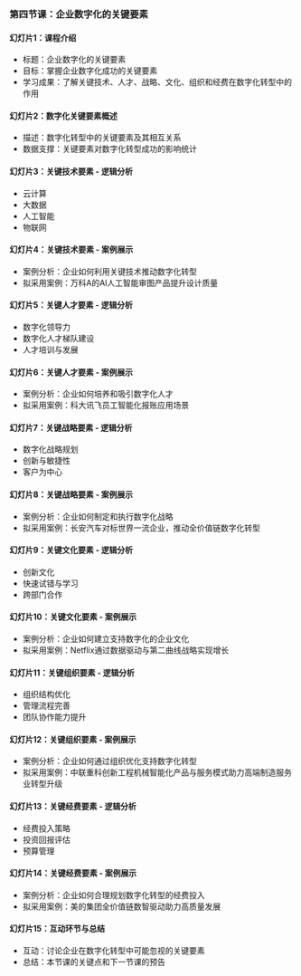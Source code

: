 ### 第四节课：企业数字化的关键要素

#### 幻灯片1：课程介绍
- 标题：企业数字化的关键要素
- 目标：掌握企业数字化成功的关键要素
- 学习成果：了解关键技术、人才、战略、文化、组织和经费在数字化转型中的作用

#### 幻灯片2：数字化关键要素概述
- 描述：数字化转型中的关键要素及其相互关系
- 数据支撑：关键要素对数字化转型成功的影响统计

#### 幻灯片3：关键技术要素 - 逻辑分析
- 云计算
- 大数据
- 人工智能
- 物联网

#### 幻灯片4：关键技术要素 - 案例展示
- 案例分析：企业如何利用关键技术推动数字化转型
- 拟采用案例：万科A的AI人工智能审图产品提升设计质量

#### 幻灯片5：关键人才要素 - 逻辑分析
- 数字化领导力
- 数字化人才梯队建设
- 人才培训与发展

#### 幻灯片6：关键人才要素 - 案例展示
- 案例分析：企业如何培养和吸引数字化人才
- 拟采用案例：科大讯飞员工智能化报账应用场景

#### 幻灯片7：关键战略要素 - 逻辑分析
- 数字化战略规划
- 创新与敏捷性
- 客户为中心

#### 幻灯片8：关键战略要素 - 案例展示
- 案例分析：企业如何制定和执行数字化战略
- 拟采用案例：长安汽车对标世界一流企业，推动全价值链数字化转型

#### 幻灯片9：关键文化要素 - 逻辑分析
- 创新文化
- 快速试错与学习
- 跨部门合作

#### 幻灯片10：关键文化要素 - 案例展示
- 案例分析：企业如何建立支持数字化的企业文化
- 拟采用案例：Netflix通过数据驱动与第二曲线战略实现增长

#### 幻灯片11：关键组织要素 - 逻辑分析
- 组织结构优化
- 管理流程完善
- 团队协作能力提升

#### 幻灯片12：关键组织要素 - 案例展示
- 案例分析：企业如何通过组织优化支持数字化转型
- 拟采用案例：中联重科创新工程机械智能化产品与服务模式助力高端制造服务业转型升级

#### 幻灯片13：关键经费要素 - 逻辑分析
- 经费投入策略
- 投资回报评估
- 预算管理

#### 幻灯片14：关键经费要素 - 案例展示
- 案例分析：企业如何合理规划数字化转型的经费投入
- 拟采用案例：美的集团全价值链数智驱动助力高质量发展

#### 幻灯片15：互动环节与总结
- 互动：讨论企业在数字化转型中可能忽视的关键要素
- 总结：本节课的关键点和下一节课的预告

